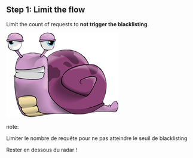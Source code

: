 ## Step 1: Limit the flow

Limit the count of requests to **not trigger the blacklisting**.

<img src="slides/02_bypass/01_limit/escargot.png" />


note:

Limiter le nombre de requête pour ne pas atteindre le seuil de blacklisting

Rester en dessous du radar !
